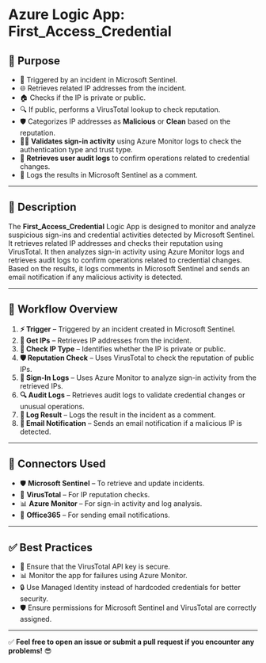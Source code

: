 # Azure Logic App: First_Access_Credential  

## 🎯 **Purpose**  
- 🚀 Triggered by an incident in Microsoft Sentinel.  
- 🌐 Retrieves related IP addresses from the incident.  
- 🏠 Checks if the IP is private or public.  
- 🔍 If public, performs a VirusTotal lookup to check reputation.  
- 🛡️ Categorizes IP addresses as **Malicious** or **Clean** based on the reputation.  
- 🧑‍💻 **Validates sign-in activity** using Azure Monitor logs to check the authentication type and trust type.  
- 🔎 **Retrieves user audit logs** to confirm operations related to credential changes.  
- 📝 Logs the results in Microsoft Sentinel as a comment.  

---

## 📝 **Description**  
The **First_Access_Credential** Logic App is designed to monitor and analyze suspicious sign-ins and credential activities detected by Microsoft Sentinel. It retrieves related IP addresses and checks their reputation using VirusTotal. It then analyzes sign-in activity using Azure Monitor logs and retrieves audit logs to confirm operations related to credential changes. Based on the results, it logs comments in Microsoft Sentinel and sends an email notification if any malicious activity is detected.  

---

## 🔄 **Workflow Overview**  
1. **⚡ Trigger** – Triggered by an incident created in Microsoft Sentinel.  
2. **📡 Get IPs** – Retrieves IP addresses from the incident.  
3. **🔎 Check IP Type** – Identifies whether the IP is private or public.  
4. **🛡️ Reputation Check** – Uses VirusTotal to check the reputation of public IPs.  
5. **📑 Sign-In Logs** – Uses Azure Monitor to analyze sign-in activity from the retrieved IPs.  
6. **🔍 Audit Logs** – Retrieves audit logs to validate credential changes or unusual operations.  
7. **📝 Log Result** – Logs the result in the incident as a comment.  
8. **📧 Email Notification** – Sends an email notification if a malicious IP is detected.  

---

## 🔌 **Connectors Used**  
- 🛡️ **Microsoft Sentinel** – To retrieve and update incidents.  
- 🦠 **VirusTotal** – For IP reputation checks.  
- 📊 **Azure Monitor** – For sign-in activity and log analysis.  
- 📧 **Office365** – For sending email notifications.  

---

## ✅ **Best Practices**  
- 🔑 Ensure that the VirusTotal API key is secure.  
- 📊 Monitor the app for failures using Azure Monitor.  
- 🔒 Use Managed Identity instead of hardcoded credentials for better security.  
- 🛡️ Ensure permissions for Microsoft Sentinel and VirusTotal are correctly assigned.  

---

✅ **Feel free to open an issue or submit a pull request if you encounter any problems!** 😎  
